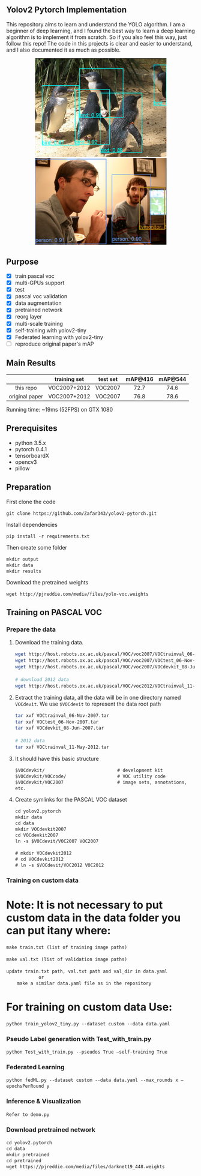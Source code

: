 ## Yolov2 Pytorch Implementation

This repository aims to learn and understand the YOLO algorithm. I am a beginner of deep learning, and I found the best way to learn a deep learning algorithm is to implement it from scratch. So if you also feel this way, just follow this repo! The code in this projects is clear and easier to understand, and I also documented it as much as possible. 

<div style="color:#0000FF" align="center">
<img src="images/result3.png" width="350"/>
<img src="images/result1.png" width="350"/> 
</div>

## Purpose

- [x] train pascal voc
- [x] multi-GPUs support
- [x] test
- [x] pascal voc validation
- [x] data augmentation
- [x] pretrained network
- [x] reorg layer
- [x] multi-scale training
- [x] self-training with yolov2-tiny
- [x] Federated learning with yolov2-tiny
- [ ] reproduce original paper's mAP

## Main Results

| | training set | test set | mAP@416 | mAP@544 |
| :--: | :--: | :--: | :--: | :--: |
|this repo|VOC2007+2012|VOC2007|72.7|74.6|
|original paper|VOC2007+2012|VOC2007|76.8|78.6|

Running time: ~19ms (52FPS) on GTX 1080


## Prerequisites
- python 3.5.x
- pytorch 0.4.1
- tensorboardX
- opencv3
- pillow

## Preparation

First clone the code

    git clone https://github.com/Zafar343/yolov2-pytorch.git
    
Install dependencies

	pip install -r requirements.txt

Then create some folder

    mkdir output 
    mkdir data
    mkdir results

Download the pretrained weights

```
wget http://pjreddie.com/media/files/yolo-voc.weights
```

## Training on PASCAL VOC

### Prepare the data

1. Download the training data.

    ```bash
    wget http://host.robots.ox.ac.uk/pascal/VOC/voc2007/VOCtrainval_06-Nov-2007.tar
    wget http://host.robots.ox.ac.uk/pascal/VOC/voc2007/VOCtest_06-Nov-2007.tar
    wget http://host.robots.ox.ac.uk/pascal/VOC/voc2007/VOCdevkit_08-Jun-2007.tar
    
    # download 2012 data
    wget http://host.robots.ox.ac.uk/pascal/VOC/voc2012/VOCtrainval_11-May-2012.tar
    ```    


2. Extract the training data, all the data will be in one directory named `VOCdevit`. We use `$VOCdevit` to represent
the data root path

    ```bash
    tar xvf VOCtrainval_06-Nov-2007.tar
    tar xvf VOCtest_06-Nov-2007.tar
    tar xvf VOCdevkit_08-Jun-2007.tar
    
    # 2012 data
    tar xvf VOCtrainval_11-May-2012.tar
    ```

3. It should have this basic structure

    ```
    $VOCdevkit/                           # development kit
    $VOCdevkit/VOCcode/                   # VOC utility code
    $VOCdevkit/VOC2007                    # image sets, annotations, etc.
    ```

4. Create symlinks for the PASCAL VOC dataset

    ```
    cd yolov2.pytorch
    mkdir data
    cd data
    mkdir VOCdevkit2007
    cd VOCdevkit2007
    ln -s $VOCdevit/VOC2007 VOC2007
    
    # mkdir VOCdevkit2012
    # cd VOCdevkit2012
    # ln -s $VOCdevit/VOC2012 VOC2012
    ```

### Training on custom data

# Note: It is not necessary to put custom data in the data folder you can put itany where:
	
 	make train.txt (list of training image paths)
  
 	make val.txt (list of validation image paths)
  
  	update train.txt path, val.txt path and val_dir in data.yaml
   				or
        make a similar data.yaml file as in the repository
	
 # For training on custom data Use: 
 
 	python train_yolov2_tiny.py --dataset custom --data data.yaml
 
### Pseudo Label generation with Test_with_train.py
 	python Test_with_train.py --pseudos True –self-training True
  
### Federated Learning
  	python fedML.py --dataset custom --data data.yaml --max_rounds x –epochsPerRound y
       
### Inference & Visualization

	Refer to demo.py
 
### Download pretrained network

    cd yolov2.pytorch
    cd data
    mkdir pretrained
    cd pretrained
    wget https://pjreddie.com/media/files/darknet19_448.weights
















